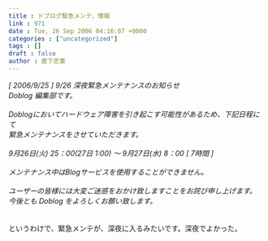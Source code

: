 ```yaml
---
title : ドブログ緊急メンテ、情報
link : 971
date : Tue, 26 Sep 2006 04:16:07 +0000
categories : ["uncategorized"]
tags : []
draft : false
author : 倉下忠憲
---
```


<I>[ 2006/9/25 ] 9/26 深夜緊急メンテナンスのお知らせ<BR>Doblog 編集部です。<BR><BR>Doblogにおいてハードウェア障害を引き起こす可能性があるため、下記日程にて<BR>緊急メンテナンスをさせていただきます。<BR><BR>9月26日(火) 25：00(27日 1:00) ～ 9月27日(水) 8：00 [ 7時間 ]<BR><BR>メンテナンス中はBlogサービスを使用することができません。<BR><BR>ユーザーの皆様には大変ご迷惑をおかけ致しますことをお詫び申し上げます。<BR>今後とも Doblog をよろしくお願い致します。</I><BR><BR><BR>というわけで、緊急メンテが、深夜に入るみたいです。深夜でよかった。<BR><br><br>

